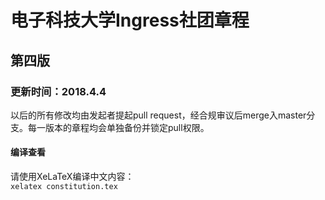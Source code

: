 # 电子科技大学Ingress社团章程
## 第四版
### 更新时间：2018.4.4
以后的所有修改均由发起者提起pull request，经合规审议后merge入master分支。每一版本的章程均会单独备份并锁定pull权限。
#### 编译查看
请使用XeLaTeX编译中文内容：  
`xelatex constitution.tex`
